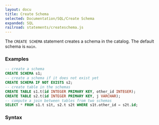 ```yaml
---
layout: docu
title: Create Schema
selected: Documentation/SQL/Create Schema
expanded: SQL
railroad: statements/createschema.js
---
```

The `CREATE SCHEMA` statement creates a schema in the catalog. The default schema is `main`.

### Examples
```sql
-- create a schema
CREATE SCHEMA s1;
-- create a schema if it does not exist yet
CREATE SCHEMA IF NOT EXISTS s2;
-- create table in the schemas
CREATE TABLE s1.t(id INTEGER PRIMARY KEY, other_id INTEGER);
CREATE TABLE s2.t(id INTEGER PRIMARY KEY, j VARCHAR);
-- compute a join between tables from two schemas
SELECT * FROM s1.t s1t, s2.t s2t WHERE s1t.other_id = s2t.id;
```

### Syntax
<div id="rrdiagram"></div>
